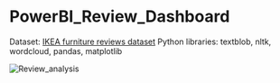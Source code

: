 ﻿# PowerBI_Review_Dashboard

Dataset: [IKEA furniture reviews dataset](https://data.world/crawlfeeds/ikea-furniture-reviews-dataset)
Python libraries: textblob, nltk, wordcloud, pandas, matplotlib


![Review_analysis](https://github.com/pnapierala09/PowerBI_Review_Dashboard/assets/149004259/e2d430f8-ad96-45f1-ab1f-9cc6a607f9ac)
